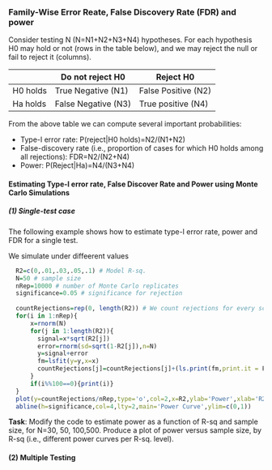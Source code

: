 
### Family-Wise Error Reate, False Discovery Rate (FDR) and power 


Consider testing N (N=N1+N2+N3+N4) hypotheses. For each hypothesis H0 may hold or not (rows in the table below),
and we may reject the null or fail to reject it (columns).

|           | Do not reject H0  | Reject H0          |
|-----------|-------------------|---------------------|
| H0 holds  | True Negative (N1) | False Positive (N2)|
| Ha holds  | False Negative (N3)| True positive (N4) |


From the above table we can compute several important probabilities:

   - Type-I error rate: P(reject|H0 holds)=N2/(N1+N2)
   - False-discovery rate (i.e., proportion of cases for which H0 holds among all rejections): FDR=N2/(N2+N4)
   - Power: P(Reject|Ha)=N4/(N3+N4)
   


#### Estimating Type-I error rate, False Discover Rate and Power using Monte Carlo Simulations

##### (1) Single-test case

The following example shows how to estimate type-I error rate, power and FDR for a single test. 

We simulate under diffeerent values 

```r
  R2=c(0,.01,.03,.05,.1) # Model R-sq.
  N=50 # sample size
  nRep=10000 # number of Monte Carlo replicates
  significance=0.05 # significance for rejection
   
  countRejections=rep(0, length(R2)) # We count rejections for every scenario
  for(i in 1:nRep){
      x=rnorm(N)
      for(j in 1:length(R2)){
        signal=x*sqrt(R2[j])
        error=rnorm(sd=sqrt(1-R2[j]),n=N) 
        y=signal+error
        fm=lsfit(y=y,x=x)     
        countRejections[j]=countRejections[j]+(ls.print(fm,print.it = F)$coef[[1]][2,4]<significance)
      }
      if(i%%100==0){print(i)}
  }
  plot(y=countRejections/nRep,type='o',col=2,x=R2,ylab='Power',xlab='R2',ylim=c(0,1))
  abline(h=significance,col=4,lty=2,main='Power Curve',ylim=c(0,1))
```


**Task**: Modify the code to estimate power as a function of R-sq and sample size, for N=30, 50, 100,500. Produce a plot of power versus sample size, by R-sq (i.e., different power curves per R-sq. level).

#### (2) Multiple Testing

